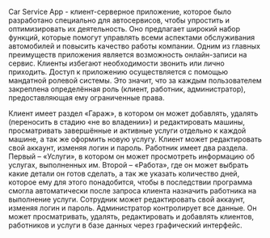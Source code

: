 Car Service App - клиент-серверное приложение, которое было разработано специально для автосервисов, чтобы упростить и оптимизировать 
их деятельность. Оно предлагает широкий набор функций, которые помогут управлять всеми аспектами обслуживания автомобилей и повысить
качество работы компании. Одним из главных преимуществ приложения является возможность онлайн-записи на сервис. Клиенты избегают 
необходимости звонить или лично приходить. Доступ к приложению осуществляется с помощью мандатной ролевой системы. Это значит, что за 
каждым пользователем закреплена определённая роль (клиент, работник, администратор), предоставляющая ему ограниченные права. 

Клиент имеет раздел «Гараж», в котором он может добавлять, удалять (переносить в стадию «не во владении») и редактировать машины, 
просматривать завершённые и активные услуги отдельно к каждой машине, а так же оформить новую услугу. Клиент может редактировать свой 
аккаунт, изменяя логин и пароль.
Работник имеет два раздела. Первый – «Услуги», в котором  он может просмотреть информацию об услугах, выполненных им. Второй – «Работа», 
где он может выбрать какие детали он готов сделать, а так же указать количество дней, которое ему для этого понадобится, чтобы в 
последствии программа смогла автоматически после запроса клиента назначить работника на выполнение услуги. Сотрудник может редактировать 
свой аккаунт, изменяя логин и пароль.
Администратор контролирует все данные. Он может просматривать, удалять, редактировать и добавлять клиентов, работников и услуги в базе 
данных через графический интерфейс.
